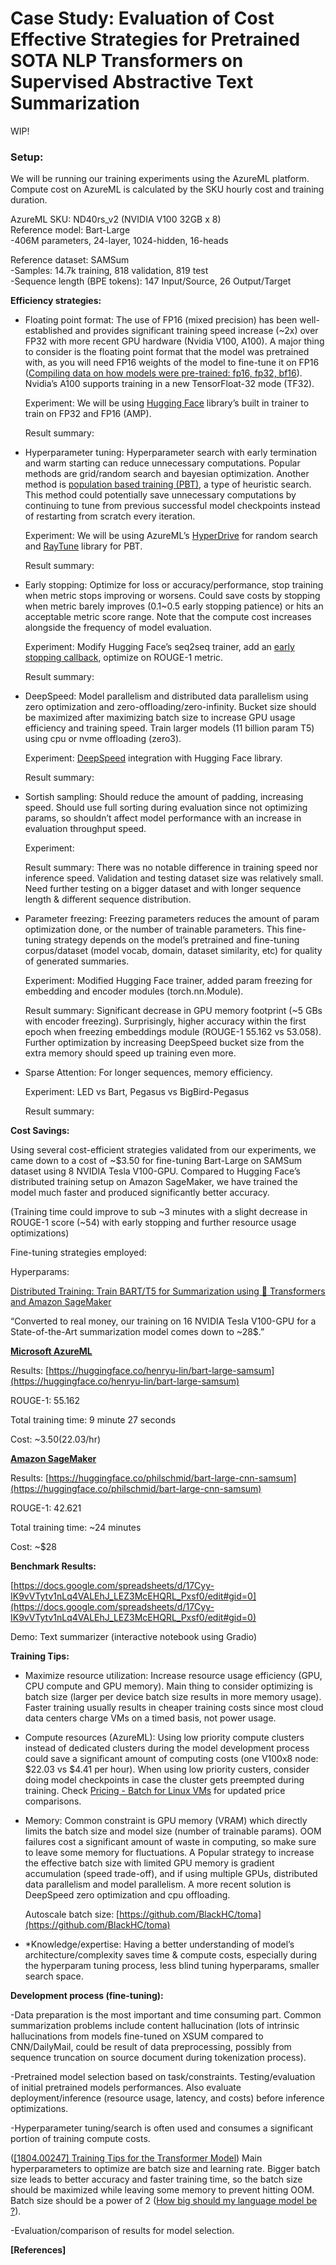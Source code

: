 # Case Study: Evaluation of Cost Effective Strategies for Pretrained SOTA NLP Transformers on Supervised Abstractive Text Summarization

WIP!

### **Setup:**

We will be running our training experiments using the AzureML platform.  
Compute cost on AzureML is calculated by the SKU hourly cost and training duration.  

AzureML SKU: ND40rs_v2 (NVIDIA V100 32GB x 8)  
Reference model: Bart-Large  
-406M parameters, 24-layer, 1024-hidden, 16-heads

Reference dataset: SAMSum  
-Samples: 14.7k training, 818 validation, 819 test  
-Sequence length (BPE tokens): 147 Input/Source, 26 Output/Target  

**Efficiency strategies:**



* Floating point format: The use of FP16 (mixed precision) has been well-established and provides significant training speed increase (~2x) over FP32 with more recent GPU hardware (Nvidia V100, A100). A major thing to consider is the floating point format that the model was pretrained with, as you will need FP16 weights of the model to fine-tune it on FP16 ([Compiling data on how models were pre-trained: fp16, fp32, bf16](https://discuss.huggingface.co/t/compiling-data-on-how-models-were-pre-trained-fp16-fp32-bf16/5671)). Nvidia’s A100 supports training in a new TensorFloat-32 mode (TF32).

    Experiment: We will be using [Hugging Face](https://huggingface.co/transformers/master/main_classes/trainer.html) library’s built in trainer to train on FP32 and FP16 (AMP).


    Result summary: 

* Hyperparameter tuning: Hyperparameter search with early termination and warm starting can reduce unnecessary computations. Popular methods are grid/random search and bayesian optimization. Another method is [population based training (PBT)](https://arxiv.org/abs/1711.09846), a type of heuristic search. This method could potentially save unnecessary computations by continuing to tune from previous successful model checkpoints instead of restarting from scratch every iteration.

    Experiment: We will be using AzureML’s [HyperDrive](https://docs.microsoft.com/en-us/azure/machine-learning/how-to-tune-hyperparameters) for random search and [RayTune](https://docs.ray.io/en/master/tune/index.html) library for PBT.


    Result summary: 

* Early stopping: Optimize for loss or accuracy/performance, stop training when metric stops improving or worsens. Could save costs by stopping when metric barely improves (0.1~0.5 early stopping patience) or hits an acceptable metric score range. Note that the compute cost increases alongside the frequency of model evaluation.

    Experiment: Modify Hugging Face’s seq2seq trainer, add an [early stopping callback](https://huggingface.co/transformers/master/main_classes/callback.html), optimize on ROUGE-1 metric.


    Result summary: 

* DeepSpeed: Model parallelism and distributed data parallelism using zero optimization and zero-offloading/zero-infinity. Bucket size should be maximized after maximizing batch size to increase GPU usage efficiency and training speed. Train larger models (11 billion param T5) using cpu or nvme offloading (zero3).

    Experiment: [DeepSpeed](https://www.deepspeed.ai/features/) integration with Hugging Face library.


    Result summary: 

* Sortish sampling: Should reduce the amount of padding, increasing speed. Should use full sorting during evaluation since not optimizing params, so shouldn’t affect model performance with an increase in evaluation throughput speed.

    Experiment: 


    Result summary: There was no notable difference in training speed nor inference speed. Validation and testing dataset size was relatively small. Need further testing on a bigger dataset and with longer sequence length & different sequence distribution.

* Parameter freezing: Freezing parameters reduces the amount of param optimization done, or the number of trainable parameters. This fine-tuning strategy depends on the model’s pretrained and fine-tuning corpus/dataset (model vocab, domain, dataset similarity, etc) for quality of generated summaries.

    Experiment: Modified Hugging Face trainer, added param freezing for embedding and encoder modules (torch.nn.Module).


    Result summary: Significant decrease in GPU memory footprint (~5 GBs with encoder freezing). Surprisingly, higher accuracy within the first epoch when freezing embeddings module (ROUGE-1 55.162 vs 53.058). Further optimization by increasing DeepSpeed bucket size from the extra memory should speed up training even more.

* Sparse Attention: For longer sequences, memory efficiency.

    Experiment: LED vs Bart, Pegasus vs BigBird-Pegasus


    Result summary: 


**Cost Savings:**

Using several cost-efficient strategies validated from our experiments, we came down to a cost of ~$3.50 for fine-tuning Bart-Large on SAMSum dataset using 8 NVIDIA Tesla V100-GPU. Compared to Hugging Face’s distributed training setup on Amazon SageMaker, we have trained the model much faster and produced significantly better accuracy.

(Training time could improve to sub ~3 minutes with a slight decrease in ROUGE-1 score (~54) with early stopping and further resource usage optimizations)

Fine-tuning strategies employed: 

Hyperparams: 

[Distributed Training: Train BART/T5 for Summarization using 🤗 Transformers and Amazon SageMaker](https://huggingface.co/blog/sagemaker-distributed-training-seq2seq)

“Converted to real money, our training on 16 NVIDIA Tesla V100-GPU for a State-of-the-Art summarization model comes down to ~28$.”

**<span style="text-decoration:underline;">Microsoft AzureML</span>**

Results: [https://huggingface.co/henryu-lin/bart-large-samsum](https://huggingface.co/henryu-lin/bart-large-samsum)

ROUGE-1: 55.162

Total training time: 9 minute 27 seconds

Cost: ~$3.50 ($22.03/hr)

**<span style="text-decoration:underline;">Amazon SageMaker</span>**

Results: [https://huggingface.co/philschmid/bart-large-cnn-samsum](https://huggingface.co/philschmid/bart-large-cnn-samsum)

ROUGE-1: 42.621

Total training time: ~24 minutes

Cost: ~$28

**Benchmark Results:**

[https://docs.google.com/spreadsheets/d/17Cyy-IK9vVTytv1nLq4VALEhJ_LEZ3McEHQRL_Pxsf0/edit#gid=0](https://docs.google.com/spreadsheets/d/17Cyy-IK9vVTytv1nLq4VALEhJ_LEZ3McEHQRL_Pxsf0/edit#gid=0)

Demo: Text summarizer (interactive notebook using Gradio)

**Training Tips:**



* Maximize resource utilization: Increase resource usage efficiency (GPU, CPU compute and GPU memory). Main thing to consider optimizing is batch size (larger per device batch size results in more memory usage). Faster training usually results in cheaper training costs since most cloud data centers charge VMs on a timed basis, not power usage.
* Compute resources (AzureML): Using low priority compute clusters instead of dedicated clusters during the model development process could save a significant amount of computing costs (one V100x8 node: $22.03 vs $4.41 per hour). When using low priority custers, consider doing model checkpoints in case the cluster gets preempted during training. Check [Pricing - Batch for Linux VMs](https://azure.microsoft.com/en-us/pricing/details/batch/) for updated price comparisons.
* Memory: Common constraint is GPU memory (VRAM) which directly limits the batch size and model size (number of trainable params). OOM failures cost a significant amount of waste in computing, so make sure to leave some memory for fluctuations. A Popular strategy to increase the effective batch size with limited GPU memory is gradient accumulation (speed trade-off), and if using multiple GPUs, distributed data parallelism and model parallelism. A more recent solution is DeepSpeed zero optimization and cpu offloading.

    Autoscale batch size: [https://github.com/BlackHC/toma](https://github.com/BlackHC/toma)

* *Knowledge/expertise: Having a better understanding of model’s architecture/complexity saves time & compute costs, especially during the hyperparam tuning process, less blind tuning hyperparams, smaller search space.

**Development process (fine-tuning):**

-Data preparation is the most important and time consuming part. Common summarization problems include content hallucination (lots of intrinsic hallucinations from models fine-tuned on XSUM compared to CNN/DailyMail, could be result of data preprocessing, possibly from sequence truncation on source document during tokenization process).

-Pretrained model selection based on task/constraints. Testing/evaluation of initial pretrained models performances. Also evaluate deployment/inference (resource usage, latency, and costs) before inference optimizations.

-Hyperparameter tuning/search is often used and consumes a significant portion of training compute costs.

([[1804.00247] Training Tips for the Transformer Model](https://arxiv.org/abs/1804.00247)) Main hyperparameters to optimize are batch size and learning rate. Bigger batch size leads to better accuracy and faster training time, so the batch size should be maximized while leaving some memory to prevent hitting OOM. Batch size should be a power of 2 ([How big should my language model be ?](https://huggingface.co/calculator/)).

-Evaluation/comparison of results for model selection.

**[References]**
